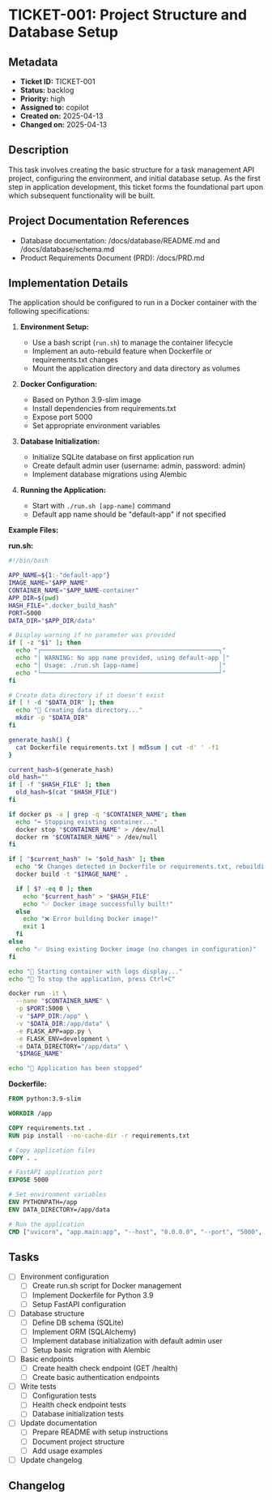 # TICKET-001: Project Structure and Database Setup

## Metadata
* **Ticket ID:** TICKET-001
* **Status:** backlog
* **Priority:** high
* **Assigned to:** copilot
* **Created on:** 2025-04-13
* **Changed on:** 2025-04-13

## Description
This task involves creating the basic structure for a task management API project, configuring the environment, and initial database setup. As the first step in application development, this ticket forms the foundational part upon which subsequent functionality will be built.

## Project Documentation References
* Database documentation: /docs/database/README.md and /docs/database/schema.md
* Product Requirements Document (PRD): /docs/PRD.md

## Implementation Details
The application should be configured to run in a Docker container with the following specifications:

1. **Environment Setup:**
   - Use a bash script (`run.sh`) to manage the container lifecycle
   - Implement an auto-rebuild feature when Dockerfile or requirements.txt changes
   - Mount the application directory and data directory as volumes

2. **Docker Configuration:**
   - Based on Python 3.9-slim image
   - Install dependencies from requirements.txt
   - Expose port 5000
   - Set appropriate environment variables

3. **Database Initialization:**
   - Initialize SQLite database on first application run
   - Create default admin user (username: admin, password: admin)
   - Implement database migrations using Alembic

4. **Running the Application:**
   - Start with `./run.sh [app-name]` command
   - Default app name should be "default-app" if not specified

**Example Files:**

**run.sh:**
```bash
#!/bin/bash

APP_NAME=${1:-"default-app"}
IMAGE_NAME="$APP_NAME"
CONTAINER_NAME="$APP_NAME-container"
APP_DIR=$(pwd)
HASH_FILE=".docker_build_hash"
PORT=5000
DATA_DIR="$APP_DIR/data"

# Display warning if no parameter was provided
if [ -z "$1" ]; then
  echo "┌─────────────────────────────────────────────────┐"
  echo "│ WARNING: No app name provided, using default-app │"
  echo "│ Usage: ./run.sh [app-name]                      │"
  echo "└─────────────────────────────────────────────────┘"
fi

# Create data directory if it doesn't exist
if [ ! -d "$DATA_DIR" ]; then
  echo "📁 Creating data directory..."
  mkdir -p "$DATA_DIR"
fi

generate_hash() {
  cat Dockerfile requirements.txt | md5sum | cut -d' ' -f1
}

current_hash=$(generate_hash)
old_hash=""
if [ -f "$HASH_FILE" ]; then
  old_hash=$(cat "$HASH_FILE")
fi

if docker ps -a | grep -q "$CONTAINER_NAME"; then
  echo "➡️ Stopping existing container..."
  docker stop "$CONTAINER_NAME" > /dev/null
  docker rm "$CONTAINER_NAME" > /dev/null
fi

if [ "$current_hash" != "$old_hash" ]; then
  echo "🛠️ Changes detected in Dockerfile or requirements.txt, rebuilding image..."
  docker build -t "$IMAGE_NAME" .

  if [ $? -eq 0 ]; then
    echo "$current_hash" > "$HASH_FILE"
    echo "✅ Docker image successfully built!"
  else
    echo "❌ Error building Docker image!"
    exit 1
  fi
else
  echo "✅ Using existing Docker image (no changes in configuration)"
fi

echo "🚀 Starting container with logs display..."
echo "📝 To stop the application, press Ctrl+C"

docker run -it \
  --name "$CONTAINER_NAME" \
  -p $PORT:5000 \
  -v "$APP_DIR:/app" \
  -v "$DATA_DIR:/app/data" \
  -e FLASK_APP=app.py \
  -e FLASK_ENV=development \
  -e DATA_DIRECTORY="/app/data" \
  "$IMAGE_NAME"

echo "🛑 Application has been stopped"
```

**Dockerfile:**
```dockerfile
FROM python:3.9-slim

WORKDIR /app

COPY requirements.txt .
RUN pip install --no-cache-dir -r requirements.txt

# Copy application files
COPY . .

# FastAPI application port
EXPOSE 5000

# Set environment variables
ENV PYTHONPATH=/app
ENV DATA_DIRECTORY=/app/data

# Run the application
CMD ["uvicorn", "app.main:app", "--host", "0.0.0.0", "--port", "5000", "--reload"]
```

## Tasks
- [ ] Environment configuration
  - [ ] Create run.sh script for Docker management
  - [ ] Implement Dockerfile for Python 3.9
  - [ ] Setup FastAPI configuration
- [ ] Database structure
  - [ ] Define DB schema (SQLite)
  - [ ] Implement ORM (SQLAlchemy)
  - [ ] Implement database initialization with default admin user
  - [ ] Setup basic migration with Alembic
- [ ] Basic endpoints
  - [ ] Create health check endpoint (GET /health)
  - [ ] Create basic authentication endpoints
- [ ] Write tests
  - [ ] Configuration tests
  - [ ] Health check endpoint tests
  - [ ] Database initialization tests
- [ ] Update documentation
  - [ ] Prepare README with setup instructions
  - [ ] Document project structure
  - [ ] Add usage examples
- [ ] Update changelog

## Changelog
